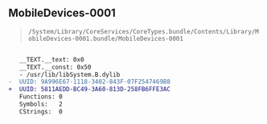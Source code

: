 ## MobileDevices-0001

> `/System/Library/CoreServices/CoreTypes.bundle/Contents/Library/MobileDevices-0001.bundle/MobileDevices-0001`

```diff

   __TEXT.__text: 0x0
   __TEXT.__const: 0x50
   - /usr/lib/libSystem.B.dylib
-  UUID: 9A996E67-1118-3402-843F-07F2547469B8
+  UUID: 5811AEDD-BC49-3A60-813D-258FB6FFE3AC
   Functions: 0
   Symbols:   2
   CStrings:  0

```
